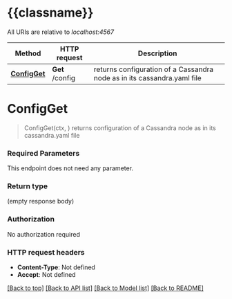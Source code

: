 # {{classname}}

All URIs are relative to *localhost:4567*

Method | HTTP request | Description
------------- | ------------- | -------------
[**ConfigGet**](ConfigApi.md#ConfigGet) | **Get** /config | returns configuration of a Cassandra node as in its cassandra.yaml file

# **ConfigGet**
> ConfigGet(ctx, )
returns configuration of a Cassandra node as in its cassandra.yaml file

### Required Parameters
This endpoint does not need any parameter.

### Return type

 (empty response body)

### Authorization

No authorization required

### HTTP request headers

 - **Content-Type**: Not defined
 - **Accept**: Not defined

[[Back to top]](#) [[Back to API list]](../README.md#documentation-for-api-endpoints) [[Back to Model list]](../README.md#documentation-for-models) [[Back to README]](../README.md)

